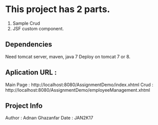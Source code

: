 # This project has 2 parts.
1. Sample Crud
2. JSF custom component.

## Dependencies
Need tomcat server, maven, java 7
Deploy on tomcat 7 or 8.

## Aplication URL : 
Main Page :
http://localhost:8080/AssignmentDemo/index.xhtml
Crud : 
http://localhost:8080/AssignmentDemo/employeeManagement.xhtml

## Project Info
Author : Adnan Ghazanfar
Date : JAN2K17
